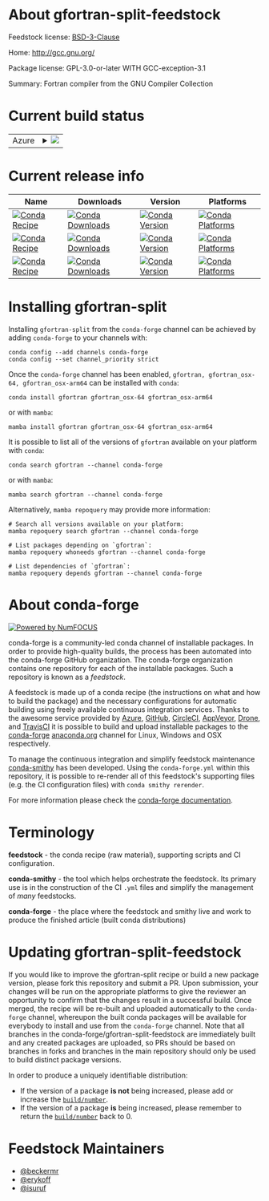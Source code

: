 About gfortran-split-feedstock
==============================

Feedstock license: [BSD-3-Clause](https://github.com/conda-forge/gfortran_osx-64-feedstock/blob/main/LICENSE.txt)

Home: http://gcc.gnu.org/

Package license: GPL-3.0-or-later WITH GCC-exception-3.1

Summary: Fortran compiler from the GNU Compiler Collection

Current build status
====================


<table>
    
  <tr>
    <td>Azure</td>
    <td>
      <details>
        <summary>
          <a href="https://dev.azure.com/conda-forge/feedstock-builds/_build/latest?definitionId=6148&branchName=main">
            <img src="https://dev.azure.com/conda-forge/feedstock-builds/_apis/build/status/gfortran_osx-64-feedstock?branchName=main">
          </a>
        </summary>
        <table>
          <thead><tr><th>Variant</th><th>Status</th></tr></thead>
          <tbody><tr>
              <td>linux_64_cross_target_platformosx-64gfortran_version12.4.0macos_machinex86_64-apple-darwin13.4.0</td>
              <td>
                <a href="https://dev.azure.com/conda-forge/feedstock-builds/_build/latest?definitionId=6148&branchName=main">
                  <img src="https://dev.azure.com/conda-forge/feedstock-builds/_apis/build/status/gfortran_osx-64-feedstock?branchName=main&jobName=linux&configuration=linux%20linux_64_cross_target_platformosx-64gfortran_version12.4.0macos_machinex86_64-apple-darwin13.4.0" alt="variant">
                </a>
              </td>
            </tr><tr>
              <td>linux_64_cross_target_platformosx-64gfortran_version13.3.0macos_machinex86_64-apple-darwin13.4.0</td>
              <td>
                <a href="https://dev.azure.com/conda-forge/feedstock-builds/_build/latest?definitionId=6148&branchName=main">
                  <img src="https://dev.azure.com/conda-forge/feedstock-builds/_apis/build/status/gfortran_osx-64-feedstock?branchName=main&jobName=linux&configuration=linux%20linux_64_cross_target_platformosx-64gfortran_version13.3.0macos_machinex86_64-apple-darwin13.4.0" alt="variant">
                </a>
              </td>
            </tr><tr>
              <td>linux_64_cross_target_platformosx-64gfortran_version14.2.0macos_machinex86_64-apple-darwin13.4.0</td>
              <td>
                <a href="https://dev.azure.com/conda-forge/feedstock-builds/_build/latest?definitionId=6148&branchName=main">
                  <img src="https://dev.azure.com/conda-forge/feedstock-builds/_apis/build/status/gfortran_osx-64-feedstock?branchName=main&jobName=linux&configuration=linux%20linux_64_cross_target_platformosx-64gfortran_version14.2.0macos_machinex86_64-apple-darwin13.4.0" alt="variant">
                </a>
              </td>
            </tr><tr>
              <td>linux_64_cross_target_platformosx-arm64gfortran_version12.4.0macos_machinearm64-apple-darwin20.0.0</td>
              <td>
                <a href="https://dev.azure.com/conda-forge/feedstock-builds/_build/latest?definitionId=6148&branchName=main">
                  <img src="https://dev.azure.com/conda-forge/feedstock-builds/_apis/build/status/gfortran_osx-64-feedstock?branchName=main&jobName=linux&configuration=linux%20linux_64_cross_target_platformosx-arm64gfortran_version12.4.0macos_machinearm64-apple-darwin20.0.0" alt="variant">
                </a>
              </td>
            </tr><tr>
              <td>linux_64_cross_target_platformosx-arm64gfortran_version13.3.0macos_machinearm64-apple-darwin20.0.0</td>
              <td>
                <a href="https://dev.azure.com/conda-forge/feedstock-builds/_build/latest?definitionId=6148&branchName=main">
                  <img src="https://dev.azure.com/conda-forge/feedstock-builds/_apis/build/status/gfortran_osx-64-feedstock?branchName=main&jobName=linux&configuration=linux%20linux_64_cross_target_platformosx-arm64gfortran_version13.3.0macos_machinearm64-apple-darwin20.0.0" alt="variant">
                </a>
              </td>
            </tr><tr>
              <td>linux_64_cross_target_platformosx-arm64gfortran_version14.2.0macos_machinearm64-apple-darwin20.0.0</td>
              <td>
                <a href="https://dev.azure.com/conda-forge/feedstock-builds/_build/latest?definitionId=6148&branchName=main">
                  <img src="https://dev.azure.com/conda-forge/feedstock-builds/_apis/build/status/gfortran_osx-64-feedstock?branchName=main&jobName=linux&configuration=linux%20linux_64_cross_target_platformosx-arm64gfortran_version14.2.0macos_machinearm64-apple-darwin20.0.0" alt="variant">
                </a>
              </td>
            </tr><tr>
              <td>osx_64_cross_target_platformosx-64gfortran_version12.4.0macos_machinex86_64-apple-darwin13.4.0</td>
              <td>
                <a href="https://dev.azure.com/conda-forge/feedstock-builds/_build/latest?definitionId=6148&branchName=main">
                  <img src="https://dev.azure.com/conda-forge/feedstock-builds/_apis/build/status/gfortran_osx-64-feedstock?branchName=main&jobName=osx&configuration=osx%20osx_64_cross_target_platformosx-64gfortran_version12.4.0macos_machinex86_64-apple-darwin13.4.0" alt="variant">
                </a>
              </td>
            </tr><tr>
              <td>osx_64_cross_target_platformosx-64gfortran_version13.3.0macos_machinex86_64-apple-darwin13.4.0</td>
              <td>
                <a href="https://dev.azure.com/conda-forge/feedstock-builds/_build/latest?definitionId=6148&branchName=main">
                  <img src="https://dev.azure.com/conda-forge/feedstock-builds/_apis/build/status/gfortran_osx-64-feedstock?branchName=main&jobName=osx&configuration=osx%20osx_64_cross_target_platformosx-64gfortran_version13.3.0macos_machinex86_64-apple-darwin13.4.0" alt="variant">
                </a>
              </td>
            </tr><tr>
              <td>osx_64_cross_target_platformosx-64gfortran_version14.2.0macos_machinex86_64-apple-darwin13.4.0</td>
              <td>
                <a href="https://dev.azure.com/conda-forge/feedstock-builds/_build/latest?definitionId=6148&branchName=main">
                  <img src="https://dev.azure.com/conda-forge/feedstock-builds/_apis/build/status/gfortran_osx-64-feedstock?branchName=main&jobName=osx&configuration=osx%20osx_64_cross_target_platformosx-64gfortran_version14.2.0macos_machinex86_64-apple-darwin13.4.0" alt="variant">
                </a>
              </td>
            </tr><tr>
              <td>osx_64_cross_target_platformosx-arm64gfortran_version12.4.0macos_machinearm64-apple-darwin20.0.0</td>
              <td>
                <a href="https://dev.azure.com/conda-forge/feedstock-builds/_build/latest?definitionId=6148&branchName=main">
                  <img src="https://dev.azure.com/conda-forge/feedstock-builds/_apis/build/status/gfortran_osx-64-feedstock?branchName=main&jobName=osx&configuration=osx%20osx_64_cross_target_platformosx-arm64gfortran_version12.4.0macos_machinearm64-apple-darwin20.0.0" alt="variant">
                </a>
              </td>
            </tr><tr>
              <td>osx_64_cross_target_platformosx-arm64gfortran_version13.3.0macos_machinearm64-apple-darwin20.0.0</td>
              <td>
                <a href="https://dev.azure.com/conda-forge/feedstock-builds/_build/latest?definitionId=6148&branchName=main">
                  <img src="https://dev.azure.com/conda-forge/feedstock-builds/_apis/build/status/gfortran_osx-64-feedstock?branchName=main&jobName=osx&configuration=osx%20osx_64_cross_target_platformosx-arm64gfortran_version13.3.0macos_machinearm64-apple-darwin20.0.0" alt="variant">
                </a>
              </td>
            </tr><tr>
              <td>osx_64_cross_target_platformosx-arm64gfortran_version14.2.0macos_machinearm64-apple-darwin20.0.0</td>
              <td>
                <a href="https://dev.azure.com/conda-forge/feedstock-builds/_build/latest?definitionId=6148&branchName=main">
                  <img src="https://dev.azure.com/conda-forge/feedstock-builds/_apis/build/status/gfortran_osx-64-feedstock?branchName=main&jobName=osx&configuration=osx%20osx_64_cross_target_platformosx-arm64gfortran_version14.2.0macos_machinearm64-apple-darwin20.0.0" alt="variant">
                </a>
              </td>
            </tr><tr>
              <td>osx_arm64_cross_target_platformosx-64gfortran_version12.4.0macos_machinex86_64-apple-darwin13.4.0</td>
              <td>
                <a href="https://dev.azure.com/conda-forge/feedstock-builds/_build/latest?definitionId=6148&branchName=main">
                  <img src="https://dev.azure.com/conda-forge/feedstock-builds/_apis/build/status/gfortran_osx-64-feedstock?branchName=main&jobName=osx&configuration=osx%20osx_arm64_cross_target_platformosx-64gfortran_version12.4.0macos_machinex86_64-apple-darwin13.4.0" alt="variant">
                </a>
              </td>
            </tr><tr>
              <td>osx_arm64_cross_target_platformosx-64gfortran_version13.3.0macos_machinex86_64-apple-darwin13.4.0</td>
              <td>
                <a href="https://dev.azure.com/conda-forge/feedstock-builds/_build/latest?definitionId=6148&branchName=main">
                  <img src="https://dev.azure.com/conda-forge/feedstock-builds/_apis/build/status/gfortran_osx-64-feedstock?branchName=main&jobName=osx&configuration=osx%20osx_arm64_cross_target_platformosx-64gfortran_version13.3.0macos_machinex86_64-apple-darwin13.4.0" alt="variant">
                </a>
              </td>
            </tr><tr>
              <td>osx_arm64_cross_target_platformosx-64gfortran_version14.2.0macos_machinex86_64-apple-darwin13.4.0</td>
              <td>
                <a href="https://dev.azure.com/conda-forge/feedstock-builds/_build/latest?definitionId=6148&branchName=main">
                  <img src="https://dev.azure.com/conda-forge/feedstock-builds/_apis/build/status/gfortran_osx-64-feedstock?branchName=main&jobName=osx&configuration=osx%20osx_arm64_cross_target_platformosx-64gfortran_version14.2.0macos_machinex86_64-apple-darwin13.4.0" alt="variant">
                </a>
              </td>
            </tr><tr>
              <td>osx_arm64_cross_target_platformosx-arm64gfortran_version12.4.0macos_machinearm64-apple-darwin20.0.0</td>
              <td>
                <a href="https://dev.azure.com/conda-forge/feedstock-builds/_build/latest?definitionId=6148&branchName=main">
                  <img src="https://dev.azure.com/conda-forge/feedstock-builds/_apis/build/status/gfortran_osx-64-feedstock?branchName=main&jobName=osx&configuration=osx%20osx_arm64_cross_target_platformosx-arm64gfortran_version12.4.0macos_machinearm64-apple-darwin20.0.0" alt="variant">
                </a>
              </td>
            </tr><tr>
              <td>osx_arm64_cross_target_platformosx-arm64gfortran_version13.3.0macos_machinearm64-apple-darwin20.0.0</td>
              <td>
                <a href="https://dev.azure.com/conda-forge/feedstock-builds/_build/latest?definitionId=6148&branchName=main">
                  <img src="https://dev.azure.com/conda-forge/feedstock-builds/_apis/build/status/gfortran_osx-64-feedstock?branchName=main&jobName=osx&configuration=osx%20osx_arm64_cross_target_platformosx-arm64gfortran_version13.3.0macos_machinearm64-apple-darwin20.0.0" alt="variant">
                </a>
              </td>
            </tr><tr>
              <td>osx_arm64_cross_target_platformosx-arm64gfortran_version14.2.0macos_machinearm64-apple-darwin20.0.0</td>
              <td>
                <a href="https://dev.azure.com/conda-forge/feedstock-builds/_build/latest?definitionId=6148&branchName=main">
                  <img src="https://dev.azure.com/conda-forge/feedstock-builds/_apis/build/status/gfortran_osx-64-feedstock?branchName=main&jobName=osx&configuration=osx%20osx_arm64_cross_target_platformosx-arm64gfortran_version14.2.0macos_machinearm64-apple-darwin20.0.0" alt="variant">
                </a>
              </td>
            </tr>
          </tbody>
        </table>
      </details>
    </td>
  </tr>
</table>

Current release info
====================

| Name | Downloads | Version | Platforms |
| --- | --- | --- | --- |
| [![Conda Recipe](https://img.shields.io/badge/recipe-gfortran-green.svg)](https://anaconda.org/conda-forge/gfortran) | [![Conda Downloads](https://img.shields.io/conda/dn/conda-forge/gfortran.svg)](https://anaconda.org/conda-forge/gfortran) | [![Conda Version](https://img.shields.io/conda/vn/conda-forge/gfortran.svg)](https://anaconda.org/conda-forge/gfortran) | [![Conda Platforms](https://img.shields.io/conda/pn/conda-forge/gfortran.svg)](https://anaconda.org/conda-forge/gfortran) |
| [![Conda Recipe](https://img.shields.io/badge/recipe-gfortran_osx--64-green.svg)](https://anaconda.org/conda-forge/gfortran_osx-64) | [![Conda Downloads](https://img.shields.io/conda/dn/conda-forge/gfortran_osx-64.svg)](https://anaconda.org/conda-forge/gfortran_osx-64) | [![Conda Version](https://img.shields.io/conda/vn/conda-forge/gfortran_osx-64.svg)](https://anaconda.org/conda-forge/gfortran_osx-64) | [![Conda Platforms](https://img.shields.io/conda/pn/conda-forge/gfortran_osx-64.svg)](https://anaconda.org/conda-forge/gfortran_osx-64) |
| [![Conda Recipe](https://img.shields.io/badge/recipe-gfortran_osx--arm64-green.svg)](https://anaconda.org/conda-forge/gfortran_osx-arm64) | [![Conda Downloads](https://img.shields.io/conda/dn/conda-forge/gfortran_osx-arm64.svg)](https://anaconda.org/conda-forge/gfortran_osx-arm64) | [![Conda Version](https://img.shields.io/conda/vn/conda-forge/gfortran_osx-arm64.svg)](https://anaconda.org/conda-forge/gfortran_osx-arm64) | [![Conda Platforms](https://img.shields.io/conda/pn/conda-forge/gfortran_osx-arm64.svg)](https://anaconda.org/conda-forge/gfortran_osx-arm64) |

Installing gfortran-split
=========================

Installing `gfortran-split` from the `conda-forge` channel can be achieved by adding `conda-forge` to your channels with:

```
conda config --add channels conda-forge
conda config --set channel_priority strict
```

Once the `conda-forge` channel has been enabled, `gfortran, gfortran_osx-64, gfortran_osx-arm64` can be installed with `conda`:

```
conda install gfortran gfortran_osx-64 gfortran_osx-arm64
```

or with `mamba`:

```
mamba install gfortran gfortran_osx-64 gfortran_osx-arm64
```

It is possible to list all of the versions of `gfortran` available on your platform with `conda`:

```
conda search gfortran --channel conda-forge
```

or with `mamba`:

```
mamba search gfortran --channel conda-forge
```

Alternatively, `mamba repoquery` may provide more information:

```
# Search all versions available on your platform:
mamba repoquery search gfortran --channel conda-forge

# List packages depending on `gfortran`:
mamba repoquery whoneeds gfortran --channel conda-forge

# List dependencies of `gfortran`:
mamba repoquery depends gfortran --channel conda-forge
```


About conda-forge
=================

[![Powered by
NumFOCUS](https://img.shields.io/badge/powered%20by-NumFOCUS-orange.svg?style=flat&colorA=E1523D&colorB=007D8A)](https://numfocus.org)

conda-forge is a community-led conda channel of installable packages.
In order to provide high-quality builds, the process has been automated into the
conda-forge GitHub organization. The conda-forge organization contains one repository
for each of the installable packages. Such a repository is known as a *feedstock*.

A feedstock is made up of a conda recipe (the instructions on what and how to build
the package) and the necessary configurations for automatic building using freely
available continuous integration services. Thanks to the awesome service provided by
[Azure](https://azure.microsoft.com/en-us/services/devops/), [GitHub](https://github.com/),
[CircleCI](https://circleci.com/), [AppVeyor](https://www.appveyor.com/),
[Drone](https://cloud.drone.io/welcome), and [TravisCI](https://travis-ci.com/)
it is possible to build and upload installable packages to the
[conda-forge](https://anaconda.org/conda-forge) [anaconda.org](https://anaconda.org/)
channel for Linux, Windows and OSX respectively.

To manage the continuous integration and simplify feedstock maintenance
[conda-smithy](https://github.com/conda-forge/conda-smithy) has been developed.
Using the ``conda-forge.yml`` within this repository, it is possible to re-render all of
this feedstock's supporting files (e.g. the CI configuration files) with ``conda smithy rerender``.

For more information please check the [conda-forge documentation](https://conda-forge.org/docs/).

Terminology
===========

**feedstock** - the conda recipe (raw material), supporting scripts and CI configuration.

**conda-smithy** - the tool which helps orchestrate the feedstock.
                   Its primary use is in the construction of the CI ``.yml`` files
                   and simplify the management of *many* feedstocks.

**conda-forge** - the place where the feedstock and smithy live and work to
                  produce the finished article (built conda distributions)


Updating gfortran-split-feedstock
=================================

If you would like to improve the gfortran-split recipe or build a new
package version, please fork this repository and submit a PR. Upon submission,
your changes will be run on the appropriate platforms to give the reviewer an
opportunity to confirm that the changes result in a successful build. Once
merged, the recipe will be re-built and uploaded automatically to the
`conda-forge` channel, whereupon the built conda packages will be available for
everybody to install and use from the `conda-forge` channel.
Note that all branches in the conda-forge/gfortran-split-feedstock are
immediately built and any created packages are uploaded, so PRs should be based
on branches in forks and branches in the main repository should only be used to
build distinct package versions.

In order to produce a uniquely identifiable distribution:
 * If the version of a package **is not** being increased, please add or increase
   the [``build/number``](https://docs.conda.io/projects/conda-build/en/latest/resources/define-metadata.html#build-number-and-string).
 * If the version of a package **is** being increased, please remember to return
   the [``build/number``](https://docs.conda.io/projects/conda-build/en/latest/resources/define-metadata.html#build-number-and-string)
   back to 0.

Feedstock Maintainers
=====================

* [@beckermr](https://github.com/beckermr/)
* [@erykoff](https://github.com/erykoff/)
* [@isuruf](https://github.com/isuruf/)

